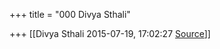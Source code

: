 +++
title = "000 Divya Sthali"

+++
[[Divya Sthali	2015-07-19, 17:02:27 [Source](https://groups.google.com/g/samskrita/c/Wiszmuz-_i0)]]



